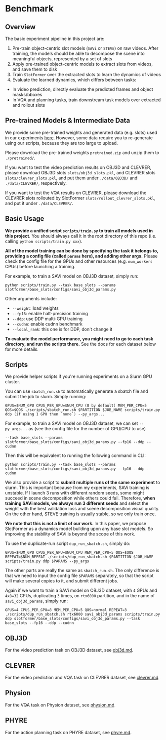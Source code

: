 # Benchmark

## Overview

The basic experiment pipeline in this project are:

1. Pre-train object-centric slot models (`SAVi` or `STEVE`) on raw videos.
   After training, the models should be able to decompose the scene into meaningful objects, represented by a set of slots
2. Apply pre-trained object-centric models to extract slots from videos, and save them to disk
3. Train `SlotFormer` over the extracted slots to learn the dynamics of videos
4. Evaluate the learned dynamics, which differs between tasks:

-   In video prediction, directly evaluate the predicted frames and object masks/bboxes
-   In VQA and planning tasks, train downstream task models over extracted and rollout slots

## Pre-trained Models & Intermediate Data

We provide some pre-trained weights and generated data (e.g. slots) used in our experiments [here](https://drive.google.com/drive/folders/15y21miKZsAVHOSQEZLbUBWRrsZzcd5QW?usp=sharing).
However, some data require you to re-generate using our scripts, because they are too large to upload.

Please download the pre-trained weights `pretrained.zip` and unzip them to `./pretrained/`.

If you want to test the video prediction results on OBJ3D and CLEVRER, please download OBJ3D slots `slots/obj3d_slots.pkl`, and CLEVRER slots `slots/clevrer_slots.pkl`, and put them under `./data/OBJ3D/` and `./data/CLEVRER/`, respectively.

If you want to test the VQA results on CLEVRER, please download the CLEVRER slots rollouted by SlotFormer `slots/rollout_clevrer_slots.pkl`, and put it under `./data/CLEVRER/`.

## Basic Usage

**We provide a unified script `scripts/train.py` to train all models used in this project.**
You should always call it in the root directory of this repo (i.e. calling `python scripts/train.py xxx`).

**All of the model training can be done by specifying the task it belongs to, providing a config file (called `params` here), and adding other args.**
Please check the config file for the GPUs and other resources (e.g. `num_workers` CPUs) before launching a training.

For example, to train a SAVi model on OBJ3D dataset, simply run:

```
python scripts/train.py --task base_slots --params slotformer/base_slots/configs/savi_obj3d_params.py
```

Other arguments include:

-   `--weight`: load weights
-   `--fp16`: enable half-precision training
-   `--ddp`: use DDP multi-GPU training
-   `--cudnn`: enable cudnn benchmark
-   `--local_rank`: this one is for DDP, don't change it

**To evaluate the model performance, you might need to go to each task directory, and run the scripts there.**
See the docs for each dataset below for more details.

## Scripts

We provide helper scripts if you're running experiments on a Slurm GPU cluster.

You can use `sbatch_run.sh` to automatically generate a sbatch file and submit the job to slurm.
Simply running:

```
GPUS=$NUM_GPU CPUS_PER_GPU=$NUM_CPU (8 by default) MEM_PER_CPU=5 QOS=$QOS ./scripts/sbatch_run.sh $PARTITION $JOB_NAME scripts/train.py ddp (if using 1 GPU then `none`) --py_args...
```

For example, to train a SAVi model on OBJ3D dataset, we can set `--py_args...` as (see the config file for the number of GPU/CPU to use)

```
--task base_slots --params slotformer/base_slots/configs/savi_obj3d_params.py --fp16 --ddp --cudnn
```

Then this will be equivalent to running the following command in CLI:

```
python scripts/train.py --task base_slots --params slotformer/base_slots/configs/savi_obj3d_params.py --fp16 --ddp --cudnn
```

We also provide a script to **submit multiple runs of the same experiment** to slurm.
This is important because from my experiments, SAVi training is unstable.
If I launch 3 runs with different random seeds, some might succeed in scene decomposition while others could fail.
Therefore, **when training SAVi models, we always run 3 different seeds** and select the weight with the best validation loss and scene decomposition visual quality.
On the other hand, STEVE training is usually stable, so we only train once.

**We note that this is not a limit of our work**.
In this paper, we propose SlotFormer as a dynamics model building upon any base slot models.
So improving the stability of SAVi is beyond the scope of this work.

To use the duplicate-run script `dup_run_sbatch.sh`, simply do:

```
GPUS=$NUM_GPU CPUS_PER_GPU=$NUM_CPU MEM_PER_CPU=5 QOS=$QOS REPEAT=$NUM_REPEAT ./scripts/dup_run_sbatch.sh $PARTITION $JOB_NAME scripts/train.py ddp $PARAMS --py_args
```

The other parts are really the same as `sbatch_run.sh`.
The only difference is that we need to input the config file `$PARAMS` separately, so that the script will make several copies to it, and submit different jobs.

Again if we want to train a SAVi model on OBJ3D dataset, with `4` GPUs and `4x8=32` CPUs, duplicating `3` times, on `rtx6000` partition, and in the name of `savi_obj3d_params`, simply run:

```
GPUS=4 CPUS_PER_GPU=8 MEM_PER_CPU=5 QOS=normal REPEAT=3 ./scripts/dup_run_sbatch.sh rtx6000 savi_obj3d_params scripts/train.py ddp slotformer/base_slots/configs/savi_obj3d_params.py --task base_slots --fp16 --ddp --cudnn
```

## OBJ3D

For the video prediction task on OBJ3D dataset, see [obj3d.md](./obj3d.md).

## CLEVRER

For the video prediction and VQA task on CLEVRER dataset, see [clevrer.md](./clevrer.md).

## Physion

For the VQA task on Physion dataset, see [physion.md](./physion.md).

## PHYRE

For the action planning task on PHYRE dataset, see [phyre.md](./phyre.md).
